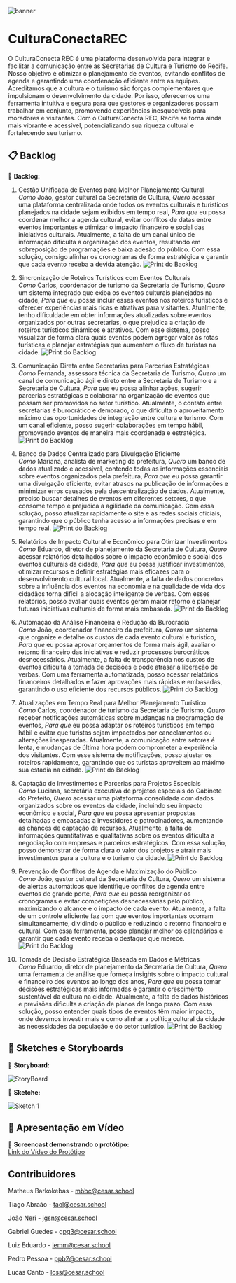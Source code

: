 ![banner](imgs-readme/Cultura_Conecta_REC_1.png)  

# CulturaConectaREC

O CulturaConecta REC é uma plataforma desenvolvida para integrar e facilitar a comunicação entre as Secretarias de Cultura e Turismo do Recife. Nosso objetivo é otimizar o planejamento de eventos, evitando conflitos de agenda e garantindo uma coordenação eficiente entre as equipes.
Acreditamos que a cultura e o turismo são forças complementares que impulsionam o desenvolvimento da cidade. Por isso, oferecemos uma ferramenta intuitiva e segura para que gestores e organizadores possam trabalhar em conjunto, promovendo experiências inesquecíveis para moradores e visitantes.
Com o CulturaConecta REC, Recife se torna ainda mais vibrante e acessível, potencializando sua riqueza cultural e fortalecendo seu turismo.

## 📋 Backlog 
📌 **Backlog:**  

1. Gestão Unificada de Eventos para Melhor Planejamento Cultural                                                                                                                                                                                                                
*Como* João, gestor cultural da Secretaria de Cultura, *Quero* acessar uma plataforma centralizada onde todos os eventos culturais e turísticos planejados na cidade sejam exibidos em tempo real, *Para que* eu possa coordenar melhor a agenda cultural, evitar conflitos de datas entre eventos importantes e otimizar o impacto financeiro e social das iniciativas culturais. Atualmente, a falta de um canal único de informação dificulta a organização dos eventos, resultando em sobreposição de programações e baixa adesão do público. Com essa solução, consigo alinhar os cronogramas de forma estratégica e garantir que cada evento receba a devida atenção.
![Print do Backlog](imgs-readme/imgs-backlog/Backlog_1.png)  

2. Sincronização de Roteiros Turísticos com Eventos Culturais                                                                                                                                                                                                                   
*Como* Carlos, coordenador de turismo da Secretaria de Turismo, *Quero* um sistema integrado que exiba os eventos culturais planejados na cidade, *Para que* eu possa incluir esses eventos nos roteiros turísticos e oferecer experiências mais ricas e atrativas para visitantes. Atualmente, tenho dificuldade em obter informações atualizadas sobre eventos organizados por outras secretarias, o que prejudica a criação de roteiros turísticos dinâmicos e atrativos. Com esse sistema, posso visualizar de forma clara quais eventos podem agregar valor às rotas turísticas e planejar estratégias que aumentem o fluxo de turistas na cidade.
![Print do Backlog](imgs-readme/imgs-backlog/Backlog_2.png)  

3. Comunicação Direta entre Secretarias para Parcerias Estratégicas                                                                                                                                                                                                             
*Como* Fernanda, assessora técnica da Secretaria de Turismo, *Quero* um canal de comunicação ágil e direto entre a Secretaria de Turismo e a Secretaria de Cultura, *Para que* eu possa alinhar ações, sugerir parcerias estratégicas e colaborar na organização de eventos que possam ser promovidos no setor turístico. Atualmente, o contato entre secretarias é burocrático e demorado, o que dificulta o aproveitamento máximo das oportunidades de integração entre cultura e turismo. Com um canal eficiente, posso sugerir colaborações em tempo hábil, promovendo eventos de maneira mais coordenada e estratégica.
![Print do Backlog](imgs-readme/imgs-backlog/Backlog_3.png)  

4. Banco de Dados Centralizado para Divulgação Eficiente                                                                                                                                                                                                                        
*Como* Mariana, analista de marketing da prefeitura, *Quero* um banco de dados atualizado e acessível, contendo todas as informações essenciais sobre eventos organizados pela prefeitura, *Para que* eu possa garantir uma divulgação eficiente, evitar atrasos na publicação de informações e minimizar erros causados pela descentralização de dados. Atualmente, preciso buscar detalhes de eventos em diferentes setores, o que consome tempo e prejudica a agilidade da comunicação. Com essa solução, posso atualizar rapidamente o site e as redes sociais oficiais, garantindo que o público tenha acesso a informações precisas e em tempo real.
![Print do Backlog](imgs-readme/imgs-backlog/Backlog_4.png)  

5. Relatórios de Impacto Cultural e Econômico para Otimizar Investimentos                                                                                                                                                                                                       
*Como* Eduardo, diretor de planejamento da Secretaria de Cultura, *Quero* acessar relatórios detalhados sobre o impacto econômico e social dos eventos culturais da cidade, *Para que* eu possa justificar investimentos, otimizar recursos e definir estratégias mais eficazes para o desenvolvimento cultural local. Atualmente, a falta de dados concretos sobre a influência dos eventos na economia e na qualidade de vida dos cidadãos torna difícil a alocação inteligente de verbas. Com esses relatórios, posso avaliar quais eventos geram maior retorno e planejar futuras iniciativas culturais de forma mais embasada.
![Print do Backlog](imgs-readme/imgs-backlog/Backlog_5.png)  

6. Automação da Análise Financeira e Redução da Burocracia                                                                                                                                                                                                                      
*Como* João, coordenador financeiro da prefeitura, *Quero* um sistema que organize e detalhe os custos de cada evento cultural e turístico, *Para que* eu possa aprovar orçamentos de forma mais ágil, avaliar o retorno financeiro das iniciativas e reduzir processos burocráticos desnecessários. Atualmente, a falta de transparência nos custos de eventos dificulta a tomada de decisões e pode atrasar a liberação de verbas. Com uma ferramenta automatizada, posso acessar relatórios financeiros detalhados e fazer aprovações mais rápidas e embasadas, garantindo o uso eficiente dos recursos públicos.
![Print do Backlog](imgs-readme/imgs-backlog/Backlog_6.png)  

7. Atualizações em Tempo Real para Melhor Planejamento Turístico                                                                                                                                                                                                                
*Como* Carlos, coordenador de turismo da Secretaria de Turismo, *Quero* receber notificações automáticas sobre mudanças na programação de eventos, *Para que* eu possa adaptar os roteiros turísticos em tempo hábil e evitar que turistas sejam impactados por cancelamentos ou alterações inesperadas. Atualmente, a comunicação entre setores é lenta, e mudanças de última hora podem comprometer a experiência dos visitantes. Com esse sistema de notificações, posso ajustar os roteiros rapidamente, garantindo que os turistas aproveitem ao máximo sua estadia na cidade.
![Print do Backlog](imgs-readme/imgs-backlog/Backlog_7.png)  

8. Captação de Investimentos e Parcerias para Projetos Especiais                                                                                                                                                                                                                
*Como* Luciana, secretária executiva de projetos especiais do Gabinete do Prefeito, *Quero* acessar uma plataforma consolidada com dados organizados sobre os eventos da cidade, incluindo seu impacto econômico e social, *Para que* eu possa apresentar propostas detalhadas e embasadas a investidores e patrocinadores, aumentando as chances de captação de recursos. Atualmente, a falta de informações quantitativas e qualitativas sobre os eventos dificulta a negociação com empresas e parceiros estratégicos. Com essa solução, posso demonstrar de forma clara o valor dos projetos e atrair mais investimentos para a cultura e o turismo da cidade.
![Print do Backlog](imgs-readme/imgs-backlog/Backlog_8.png)  

9. Prevenção de Conflitos de Agenda e Maximização do Público                                                                                                                                                                                                                    
*Como* João, gestor cultural da Secretaria de Cultura, *Quero* um sistema de alertas automáticos que identifique conflitos de agenda entre eventos de grande porte, *Para que* eu possa reorganizar os cronogramas e evitar competições desnecessárias pelo público, maximizando o alcance e o impacto de cada evento. Atualmente, a falta de um controle eficiente faz com que eventos importantes ocorram simultaneamente, dividindo o público e reduzindo o retorno financeiro e cultural. Com essa ferramenta, posso planejar melhor os calendários e garantir que cada evento receba o destaque que merece.
![Print do Backlog](imgs-readme/imgs-backlog/Backlog_9.png)  

10. Tomada de Decisão Estratégica Baseada em Dados e Métricas                                                                                                                                                                                                                   
*Como* Eduardo, diretor de planejamento da Secretaria de Cultura, *Quero* uma ferramenta de análise que forneça insights sobre o impacto cultural e financeiro dos eventos ao longo dos anos, *Para que* eu possa tomar decisões estratégicas mais informadas e garantir o crescimento sustentável da cultura na cidade. Atualmente, a falta de dados históricos e previsões dificulta a criação de planos de longo prazo. Com essa solução, posso entender quais tipos de eventos têm maior impacto, onde devemos investir mais e como alinhar a política cultural da cidade às necessidades da população e do setor turístico.
![Print do Backlog](imgs-readme/imgs-backlog/Backlog_10.png)  

## 🎨 Sketches e Storyboards  
📌 **Storyboard:**

![StoryBoard](imgs-readme/Historybord.png)

📌 **Sketche:**  

![Sketch 1](imgs-readme/Sketche.png)  

## 🎥 Apresentação em Vídeo  
📌 **Screencast demonstrando o protótipo:**  
[Link do Vídeo do Protótipo](https://youtu.be/fPXPVEGFu2s) 

## Contribuidores

Matheus Barkokebas - mbbc@cesar.school

Tiago Abraão - taol@cesar.school

João Neri - jgsn@cesar.school

Gabriel Guedes - gpg3@cesar.school

Luiz Eduardo - lemm@cesar.school

Pedro Pessoa - ppb2@cesar.school

Lucas Canto - lcss@cesar.school
